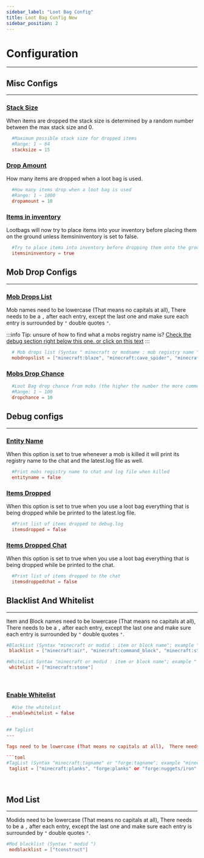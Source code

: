 ```yaml
---
sidebar_label: "Loot Bag Config"
title: Loot Bag Config New
sidebar_position: 2
---
```


# Configuration
---


## Misc Configs
---

### <u>Stack Size </u>

When items are dropped the stack size is determined by a random number between the max stack size and 0.

```toml
  #Maximum possible stack size for dropped items
  #Range: 1 ~ 64
  stacksize = 15
```

### <u>Drop Amount </u>

How many items are dropped when a loot bag is used.

```toml
  #How many items drop when a loot bag is used
  #Range: 1 ~ 1000
  dropamount = 10
```

### <u>Items in inventory </u>

Lootbags will now try to place items into your inventory before placing them on the ground unless itemsininventory is set to false.

```toml
  #Try to place items into inventory before dropping them onto the ground
  itemsininventory = true
```

## Mob Drop Configs
---

### <u>Mob Drops List</u>

Mob names need to be lowercase (That means no capitals at all), There needs to be a `,` after each entry, except the last one and make sure each entry is surrounded by `"` double quotes `"`.

:::info
Tip: unsure of how to find what a mobs registry name is? [Check the debug section right below this one. or click on this text](#entity-name)
:::

```toml
  # Mob drops list (Syntax " minecraft or modname : mob registry name ")
  mobdropslist = ["minecraft:blaze", "minecraft:cave_spider", "minecraft:creeper", "minecraft:elder_guardian", "minecraft:enderman", "minecraft:endermite", "minecraft:evoker"]

```

### <u>Mobs Drop Chance</u>

```toml
  #Loot Bag drop chance from mobs (the higher the number the more common they are)
  #Range: 1 ~ 100
  dropchance = 10
```

## Debug configs
---

### <u>Entity Name</u>

When this option is set to true whenever a mob is killed it will print its registry name to the chat and the latest.log file as well.

```toml
  #Print mobs registry name to chat and log file when killed
  entityname = false
```

### <u>Items Dropped</u>

When this option is set to true when you use a loot bag everything that is being dropped while be printed to the latest.log file.

```toml
  #Print list of items dropped to debug.log
  itemsdropped = false
```

### <u>Items Dropped Chat</u>

When this option is set to true when you use a loot bag everything that is being dropped while be printed to the chat.

```toml
  #Print list of items dropped to the chat
  itemsdroppedchat = false
```

## Blacklist And Whitelist
---

Item and Block names need to be lowercase (That means no capitals at all),
There needs to be a `,` after each entry, except the last one and make sure each entry is surrounded by `"` double quotes `"`.

```toml
#BlackList (Syntax "minecraft or modid : item or block name"; example "minecraft:air" or "lootbagmod:lootbag")
 blacklist = ["minecraft:air", "minecraft:command_block", "minecraft:structure_block", "minecraft:knowledge_book", "minecraft:chain_command_block", "minecraft:repeating_command_block", "minecraft:barrier", "minecraft:enchanted_book", "minecraft:written_book", "minecraft:potion", "minecraft:splash_potion", "minecraft:lingering_potion", "minecraft:spawn_egg", "minecraft:structure_void", "minecraft:mob_spawner", "minecraft:bedrock"]
```

```toml
#WhiteList Syntax "minecraft or modid : item or block name"; example " minecraft:air " or  "lootbagmod:lootbag ")
 whitelist = ["minecraft:stone"]
```

 <br />

### <u>Enable Whitelist</u>

```toml
  #Use the whitelist
  enablewhitelist = false
``

## Taglist
---

Tags need to be lowercase (That means no capitals at all),  There needs to be a `,` after each entry, except the last one and make sure each entry is surrounded by `"` double quotes `"`. For more information about tags please read [This Minecraft Wiki Page](https://minecraft.gamepedia.com/Tag) .

```toml
#TagList (Syntax "minecraft:tagname" or "forge:tagname"; example "minecraft:planks", "forge:planks")
 taglist = ["minecraft:planks", "forge:planks" or "forge:nuggets/iron", "forge:nuggets"]
```
 <br />


## Mod List
---

Modids need to be lowercase (That means no capitals at all),  There needs to be a `,` after each entry, except the last one and make sure each entry is surrounded by `"` double quotes `"`.

```toml
#Mod blacklist (Syntax " modid ")
 modblacklist = ["tconstruct"]
```
 <br />
